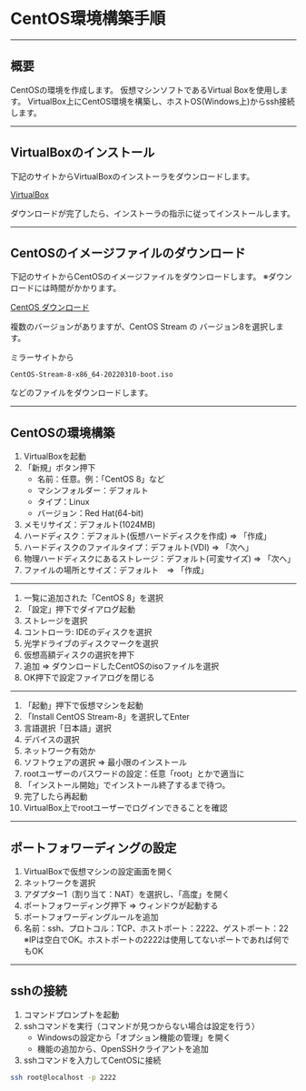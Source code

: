 # CentOS環境構築手順

---

## 概要

CentOSの環境を作成します。
仮想マシンソフトであるVirtual Boxを使用します。
VirtualBox上にCentOS環境を構築し、ホストOS(Windows上)からssh接続します。

---

## VirtualBoxのインストール

下記のサイトからVirtualBoxのインストーラをダウンロードします。

[VirtualBox](https://www.oracle.com/jp/virtualization/technologies/vm/downloads/virtualbox-downloads.html)

ダウンロードが完了したら、インストーラの指示に従ってインストールします。

---

## CentOSのイメージファイルのダウンロード

下記のサイトからCentOSのイメージファイルをダウンロードします。
※ダウンロードには時間がかかります。

[CentOS ダウンロード](https://www.centos.org/download/)

複数のバージョンがありますが、CentOS Stream の バージョン8を選択します。

ミラーサイトから

```text
CentOS-Stream-8-x86_64-20220310-boot.iso
```

などのファイルをダウンロードします。

---

## CentOSの環境構築

1. VirtualBoxを起動
2. 「新規」ボタン押下
   * 名前：任意。例：「CentOS 8」など
   * マシンフォルダー：デフォルト
   * タイプ：Linux
   * バージョン：Red Hat(64-bit)
3. メモリサイズ：デフォルト(1024MB)
4. ハードディスク：デフォルト(仮想ハードディスクを作成) ⇒ 「作成」
5. ハードディスクのファイルタイプ：デフォルト(VDI) ⇒ 「次へ」
6. 物理ハードディスクにあるストレージ：デフォルト(可変サイズ) ⇒ 「次へ」
7. ファイルの場所とサイズ：デフォルト　⇒ 「作成」

---

1. 一覧に追加された「CentOS 8」を選択
2. 「設定」押下でダイアログ起動
3. ストレージを選択
4. コントローラ: IDEのディスクを選択
5. 光学ドライブのディスクマークを選択
6. 仮想高額ディスクの選択を押下
7. 追加 ⇒ ダウンロードしたCentOSのisoファイルを選択
8. OK押下で設定ファイアログを閉じる

---

1. 「起動」押下で仮想マシンを起動
2. 「Install CentOS Stream-8」を選択してEnter
3. 言語選択「日本語」選択
4. デバイスの選択
5. ネットワーク有効か
6. ソフトウェアの選択 ⇒ 最小限のインストール
7. rootユーザーのパスワードの設定：任意「root」とかで適当に
8. 「インストール開始」でインストール終了するまで待つ。
9. 完了したら再起動
10. VirtualBox上でrootユーザーでログインできることを確認

---

## ポートフォワーディングの設定

1. VirtualBoxで仮想マシンの設定画面を開く
2. ネットワークを選択
3. アダプター1（割り当て：NAT）を選択し、「高度」を開く
4. ポートフォワーディング押下 ⇒ ウィンドウが起動する
5. ポートフォワーディングルールを追加
6. 名前：ssh、プロトコル：TCP、ホストポート：2222、ゲストポート：22
※IPは空白でOK。ホストポートの2222は使用してないポートであれば何でもOK

---

## sshの接続

1. コマンドプロンプトを起動
2. sshコマンドを実行（コマンドが見つからない場合は設定を行う）
   * Windowsの設定から「オプション機能の管理」を開く
   * 機能の追加から、OpenSSHクライアントを追加
3. sshコマンドを入力してCentOSに接続

```bash
ssh root@localhost -p 2222
```
